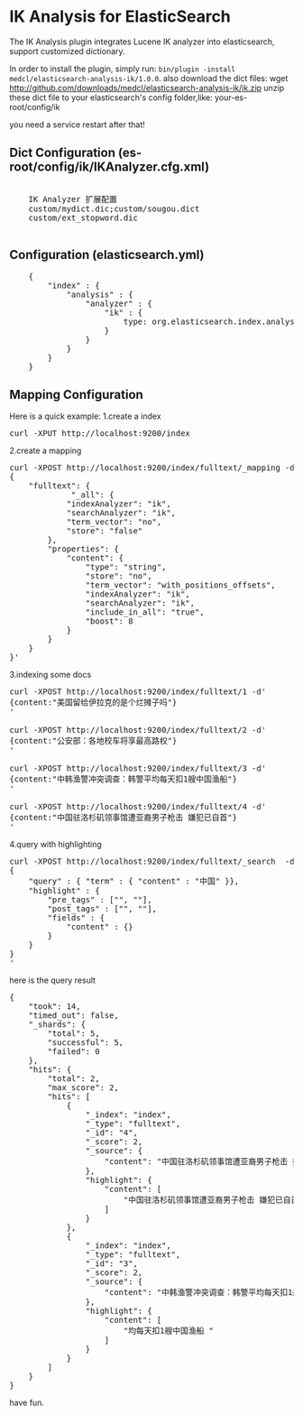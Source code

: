 IK Analysis for ElasticSearch
==================================

The IK Analysis plugin integrates Lucene IK analyzer into elasticsearch, support customized dictionary.

In order to install the plugin, simply run: `bin/plugin -install medcl/elasticsearch-analysis-ik/1.0.0`. also download the dict files:
wget http://github.com/downloads/medcl/elasticsearch-analysis-ik/ik.zip
unzip these dict file to your elasticsearch's config folder,like: your-es-root/config/ik

you need a service restart after that!

Dict Configuration (es-root/config/ik/IKAnalyzer.cfg.xml)
-------------

<pre>
<properties>
	<comment>IK Analyzer 扩展配置</comment>
	<entry key="ext_dict">custom/mydict.dic;custom/sougou.dict</entry>
	<entry key="ext_stopwords">custom/ext_stopword.dic</entry>
</properties>
</pre>

Configuration (elasticsearch.yml)
-------------

<pre>
    {
        "index" : {
            "analysis" : {
                "analyzer" : {
                    "ik" : {
                        type: org.elasticsearch.index.analysis.IkAnalyzerProvider
                    }
                }
            }
        }
    }
</pre>

Mapping Configuration
-------------

Here is a quick example:
1.create a index
<pre>
curl -XPUT http://localhost:9200/index
</pre>

2.create a mapping
<pre>
curl -XPOST http://localhost:9200/index/fulltext/_mapping -d'
{
    "fulltext": {
             "_all": {
            "indexAnalyzer": "ik",
            "searchAnalyzer": "ik",
            "term_vector": "no",
            "store": "false"
        },
        "properties": {
            "content": {
                "type": "string",
                "store": "no",
                "term_vector": "with_positions_offsets",
                "indexAnalyzer": "ik",
                "searchAnalyzer": "ik",
                "include_in_all": "true",
                "boost": 8
            }
        }
    }
}'
</pre>

3.indexing some docs
<pre>
curl -XPOST http://localhost:9200/index/fulltext/1 -d'
{content:"美国留给伊拉克的是个烂摊子吗"}
'

curl -XPOST http://localhost:9200/index/fulltext/2 -d'
{content:"公安部：各地校车将享最高路权"}
'

curl -XPOST http://localhost:9200/index/fulltext/3 -d'
{content:"中韩渔警冲突调查：韩警平均每天扣1艘中国渔船"}
'

curl -XPOST http://localhost:9200/index/fulltext/4 -d'
{content:"中国驻洛杉矶领事馆遭亚裔男子枪击 嫌犯已自首"}
'
</pre>

4.query with highlighting
<pre>
curl -XPOST http://localhost:9200/index/fulltext/_search  -d'
{
    "query" : { "term" : { "content" : "中国" }},
    "highlight" : {
        "pre_tags" : ["<tag1>", "<tag2>"],
        "post_tags" : ["</tag1>", "</tag2>"],
        "fields" : {
            "content" : {}
        }
    }
}
'
</pre>

here is the query result
<pre>
{
    "took": 14,
    "timed_out": false,
    "_shards": {
        "total": 5,
        "successful": 5,
        "failed": 0
    },
    "hits": {
        "total": 2,
        "max_score": 2,
        "hits": [
            {
                "_index": "index",
                "_type": "fulltext",
                "_id": "4",
                "_score": 2,
                "_source": {
                    "content": "中国驻洛杉矶领事馆遭亚裔男子枪击 嫌犯已自首"
                },
                "highlight": {
                    "content": [
                        "<tag1>中国</tag1>驻洛杉矶领事馆遭亚裔男子枪击 嫌犯已自首 "
                    ]
                }
            },
            {
                "_index": "index",
                "_type": "fulltext",
                "_id": "3",
                "_score": 2,
                "_source": {
                    "content": "中韩渔警冲突调查：韩警平均每天扣1艘中国渔船"
                },
                "highlight": {
                    "content": [
                        "均每天扣1艘<tag1>中国</tag1>渔船 "
                    ]
                }
            }
        ]
    }
}
</pre>

have fun.